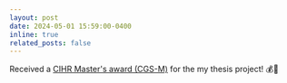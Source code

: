 ```yaml
---
layout: post
date: 2024-05-01 15:59:00-0400
inline: true
related_posts: false
---
```


Received a [CIHR Master's award (CGS-M)](https://webapps.cihr-irsc.gc.ca/decisions/p/project_details.html?applId=506175&lang=en) for the my thesis project! 💰🎉